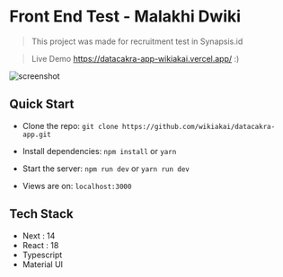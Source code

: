 # Front End Test - Malakhi Dwiki

> This project was made for recruitment test in Synapsis.id

> Live Demo https://datacakra-app-wikiakai.vercel.app/ :)

![screenshot](ss.png)

## Quick Start

- Clone the repo: `git clone https://github.com/wikiakai/datacakra-app.git`

- Install dependencies: `npm install` or `yarn`
- Start the server: `npm run dev` or `yarn run dev`
- Views are on: `localhost:3000`

## Tech Stack

- Next : 14
- React : 18
- Typescript
- Material UI
